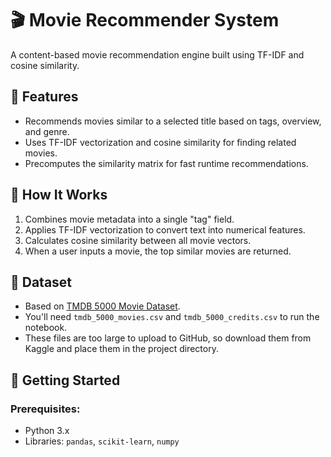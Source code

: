 # 🎬 Movie Recommender System

A content-based movie recommendation engine built using TF-IDF and cosine similarity.

## 📌 Features
- Recommends movies similar to a selected title based on tags, overview, and genre.
- Uses TF-IDF vectorization and cosine similarity for finding related movies.
- Precomputes the similarity matrix for fast runtime recommendations.

## 🧠 How It Works
1. Combines movie metadata into a single "tag" field.
2. Applies TF-IDF vectorization to convert text into numerical features.
3. Calculates cosine similarity between all movie vectors.
4. When a user inputs a movie, the top similar movies are returned.

## 📂 Dataset
- Based on [TMDB 5000 Movie Dataset](https://www.kaggle.com/datasets/tmdb/tmdb-movie-metadata).
- You'll need `tmdb_5000_movies.csv` and `tmdb_5000_credits.csv` to run the notebook.
- These files are too large to upload to GitHub, so download them from Kaggle and place them in the project directory.

## 🚀 Getting Started

### Prerequisites:
- Python 3.x
- Libraries: `pandas`, `scikit-learn`, `numpy`
